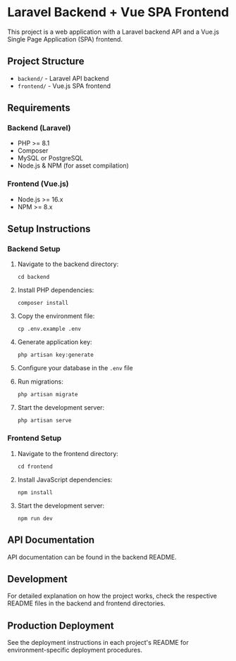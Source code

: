 # Laravel Backend + Vue SPA Frontend

This project is a web application with a Laravel backend API and a Vue.js Single Page Application (SPA) frontend.

## Project Structure

- `backend/` - Laravel API backend
- `frontend/` - Vue.js SPA frontend

## Requirements

### Backend (Laravel)
- PHP >= 8.1
- Composer
- MySQL or PostgreSQL
- Node.js & NPM (for asset compilation)

### Frontend (Vue.js)
- Node.js >= 16.x
- NPM >= 8.x

## Setup Instructions

### Backend Setup

1. Navigate to the backend directory:
   ```
   cd backend
   ```

2. Install PHP dependencies:
   ```
   composer install
   ```

3. Copy the environment file:
   ```
   cp .env.example .env
   ```

4. Generate application key:
   ```
   php artisan key:generate
   ```

5. Configure your database in the `.env` file

6. Run migrations:
   ```
   php artisan migrate
   ```

7. Start the development server:
   ```
   php artisan serve
   ```

### Frontend Setup

1. Navigate to the frontend directory:
   ```
   cd frontend
   ```

2. Install JavaScript dependencies:
   ```
   npm install
   ```

3. Start the development server:
   ```
   npm run dev
   ```

## API Documentation

API documentation can be found in the backend README.

## Development

For detailed explanation on how the project works, check the respective README files in the backend and frontend directories.

## Production Deployment

See the deployment instructions in each project's README for environment-specific deployment procedures. 